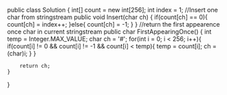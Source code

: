public class Solution {
    int[] count = new int[256];
    int index = 1;
    //Insert one char from stringstream
    public void Insert(char ch)
    {
        if(count[ch] == 0){
            count[ch] = index++;
        }else{
            count[ch] = -1;
        }
    }
  //return the first appearence once char in current stringstream
    public char FirstAppearingOnce()
    {
        int temp = Integer.MAX_VALUE;
        char ch = '#';
        for(int i = 0; i < 256; i++){
            if(count[i] != 0 && count[i] != -1 && count[i] < temp){
                temp = count[i];
                ch = (char)i;
            }
        }
        
        return ch;
    }
}
